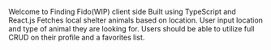 Welcome to Finding Fido(WIP) client side
Built using TypeScript and React.js
Fetches local shelter animals based on location. User input location and type of animal they are looking for. 
Users should be able to utilize full CRUD on their profile and a favorites list. 

